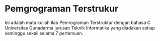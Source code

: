 # Pemgrograman Terstrukur
Ini adalah mata kuliah Ilab Pemrograman Terstruktur dengan bahasa C Universitas Gunadarma jurusan Teknik Informatika yang diadakan setiap seminggu sekali selama 7 pertemuan.


